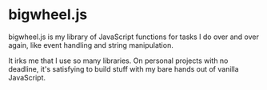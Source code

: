 bigwheel.js
===========

bigwheel.js is my library of JavaScript functions for tasks I do over and over again, like event handling and string manipulation.

It irks me that I use so many libraries. On personal projects with no deadline, it's satisfying to build stuff with my bare hands out of vanilla JavaScript.
